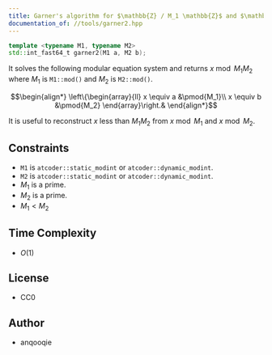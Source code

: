 ```yaml
---
title: Garner's algorithm for $\mathbb{Z} / M_1 \mathbb{Z}$ and $\mathbb{Z} / M_2 \mathbb{Z}$
documentation_of: //tools/garner2.hpp
---
```


```cpp
template <typename M1, typename M2>
std::int_fast64_t garner2(M1 a, M2 b);
```

It solves the following modular equation system and returns $x \bmod M_1 M_2$ where $M_1$ is `M1::mod()` and $M_2$ is `M2::mod()`.

$$\begin{align*}
\left\{\begin{array}{ll}
x \equiv a &\pmod{M_1}\\
x \equiv b &\pmod{M_2}
\end{array}\right.&
\end{align*}$$

It is useful to reconstruct $x$ less than $M_1 M_2$ from $x \bmod M_1$ and $x \bmod M_2$.

## Constraints
- `M1` is `atcoder::static_modint` or `atcoder::dynamic_modint`.
- `M2` is `atcoder::static_modint` or `atcoder::dynamic_modint`.
- $M_1$ is a prime.
- $M_2$ is a prime.
- $M_1 < M_2$

## Time Complexity
- $O(1)$

## License
- CC0

## Author
- anqooqie
